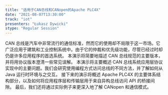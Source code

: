 ```yaml
---
title: "适用于CAN总线和CANopen的Apache PLC4X"
date: "2021-08-07T13:30:00" 
track: "iot"
presenters: "Łukasz Dywicki"
stype: "Regular Session"
---
```

CAN 总线是汽车中非常流行的通信标准，然而它的使用却不局限于这一市场。它广泛应用于建筑和工业控制系统中。由于它的仲裁和优先级功能，尽管已经过时却仍是许多应用程序的首选系统。
本演示将简要地描述 CAN 总线规范的主要版本，并将用协议版本澄清一些常见误解。
本演示将主要概述 CAN 总线系统应用层协议实现中的主要问题。我们会研究使用编程方式访问总线的不同方法，并了解如何从 Java 运行时环境与之交互。
接下来的演示将概述  Apache PLC4X 的主要体系结构部分，以及如何将应用程序层和传输层用于来自异构总线访问 API 的桥接间隙。
最后，我们还将通过实际例子来更深入地了解 CANopen 和通信模式。